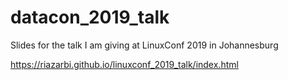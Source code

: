 # datacon_2019_talk

Slides for the talk I am giving at LinuxConf 2019 in Johannesburg

https://riazarbi.github.io/linuxconf_2019_talk/index.html

